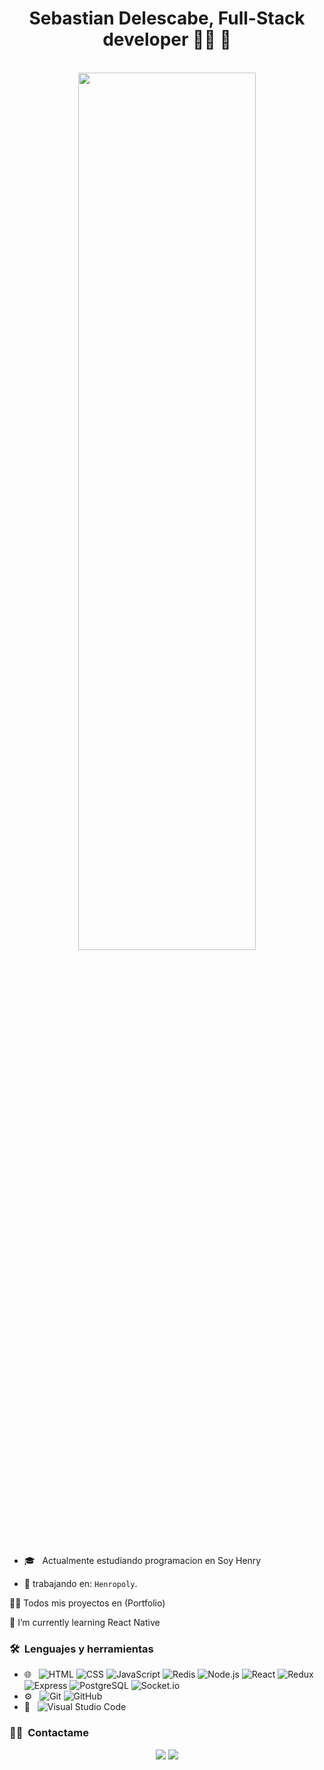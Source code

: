 # <div align="center">Sebastian Delescabe, Full-Stack developer 👨‍💻 🚀</div>  
  <br/>

<div align="center">
<img src="https://www.aalpha.net/wp-content/uploads/2020/12/full-stack-development.gif" align="center" style="width: 75%; height:60% " />
</div>  
 <br/>
  

- 🎓 &nbsp; Actualmente estudiando programacion en Soy Henry 
<!--START_SECTION:activity-->
- 🔭 trabajando en: `Henropoly`.
<!--END_SECTION:activity-->
  
👨‍💻 Todos mis proyectos en (Portfolio)

🌱 I’m currently learning React Native



  

<h3> 🛠 &nbsp;Lenguajes y herramientas</h3>

- 🌐 &nbsp;
  ![HTML](https://img.shields.io/badge/-HTML-333333?style=flat&logo=HTML5)
  ![CSS](https://img.shields.io/badge/-CSS-333333?style=flat&logo=CSS3&logoColor=1572B6)
  ![JavaScript](https://img.shields.io/badge/-JavaScript-333333?style=flat&logo=javascript)
  ![Redis](https://img.shields.io/badge/-Redis-333333?style=flat&logo=redis)
  ![Node.js](https://img.shields.io/badge/-Node.js-333333?style=flat&logo=node.js)
  ![React](https://img.shields.io/badge/-React-333333?style=flat&logo=react)
  ![Redux](https://img.shields.io/badge/-Redux-333333?style=flat&logo=redux)
  ![Express](https://img.shields.io/badge/-Express-333333?style=flat&logo=express)
  ![PostgreSQL](https://img.shields.io/badge/-postgreSQL-333333?style=flat&logo=postgreSQL)
  ![Socket.io](https://img.shields.io/badge/-Socket.io-333333?style=flat&logo=socket.io)
- ⚙️ &nbsp;
  ![Git](https://img.shields.io/badge/-Git-333333?style=flat&logo=git)
  ![GitHub](https://img.shields.io/badge/-GitHub-333333?style=flat&logo=github)
- 🔧 &nbsp;
  ![Visual Studio Code](https://img.shields.io/badge/-Visual%20Studio%20Code-333333?style=flat&logo=visual-studio-code&logoColor=007ACC)


<h3> 🤝🏻 &nbsp;Contactame </h3>

<p align="center">
<a href="https://github.com/SebastianDelescabe"><img src="https://github.com/SebastianDelescabe"/></a>
<a href="https://www.linkedin.com/in/sebastian-delescabe/"><img src="https://www.linkedin.com/in/sebastian-delescabe/"/></a>
<!-- markdownlint-enable MD033 -->
